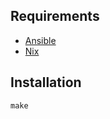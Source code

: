## Requirements

  * [Ansible](https://www.ansible.com/)
  * [Nix](http://nixos.org/nix/)

## Installation

```
make
```
